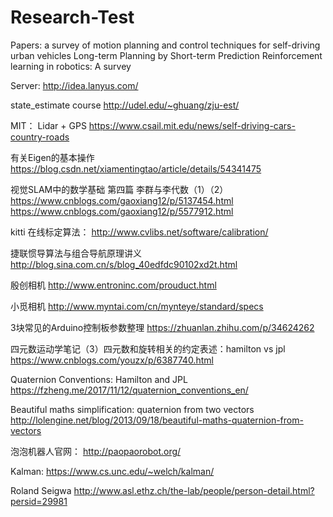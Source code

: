 # Research-Test

Papers:
a survey of motion planning and control techniques for self-driving urban vehicles
Long-term Planning by Short-term Prediction
Reinforcement learning in robotics: A survey

Server:
http://idea.lanyus.com/

state_estimate course
http://udel.edu/~ghuang/zju-est/

MIT： Lidar + GPS
https://www.csail.mit.edu/news/self-driving-cars-country-roads

有关Eigen的基本操作
https://blog.csdn.net/xiamentingtao/article/details/54341475

视觉SLAM中的数学基础 第四篇 李群与李代数（1）（2）
https://www.cnblogs.com/gaoxiang12/p/5137454.html
https://www.cnblogs.com/gaoxiang12/p/5577912.html

kitti 在线标定算法：
http://www.cvlibs.net/software/calibration/

捷联惯导算法与组合导航原理讲义
http://blog.sina.com.cn/s/blog_40edfdc90102xd2t.html

殷创相机
http://www.entroninc.com/prouduct.html

小觅相机
http://www.myntai.com/cn/mynteye/standard/specs

3块常见的Arduino控制板参数整理
https://zhuanlan.zhihu.com/p/34624262

四元数运动学笔记（3）四元数和旋转相关的约定表述：hamilton vs jpl
https://www.cnblogs.com/youzx/p/6387740.html

Quaternion Conventions: Hamilton and JPL
https://fzheng.me/2017/11/12/quaternion_conventions_en/

Beautiful maths simplification: quaternion from two vectors
http://lolengine.net/blog/2013/09/18/beautiful-maths-quaternion-from-vectors

泡泡机器人官网：
http://paopaorobot.org/

Kalman:
https://www.cs.unc.edu/~welch/kalman/

Roland Seigwa
http://www.asl.ethz.ch/the-lab/people/person-detail.html?persid=29981
